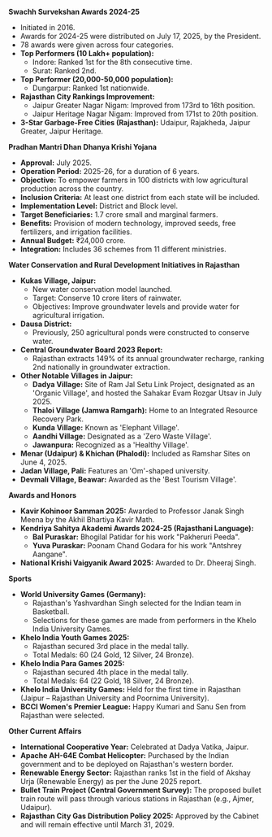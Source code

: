 **Swachh Survekshan Awards 2024-25**
*   Initiated in 2016.
*   Awards for 2024-25 were distributed on July 17, 2025, by the President.
*   78 awards were given across four categories.
*   **Top Performers (10 Lakh+ population):**
    *   Indore: Ranked 1st for the 8th consecutive time.
    *   Surat: Ranked 2nd.
*   **Top Performer (20,000-50,000 population):**
    *   Dungarpur: Ranked 1st nationwide.
*   **Rajasthan City Rankings Improvement:**
    *   Jaipur Greater Nagar Nigam: Improved from 173rd to 16th position.
    *   Jaipur Heritage Nagar Nigam: Improved from 171st to 20th position.
*   **3-Star Garbage-Free Cities (Rajasthan):** Udaipur, Rajakheda, Jaipur Greater, Jaipur Heritage.

**Pradhan Mantri Dhan Dhanya Krishi Yojana**
*   **Approval:** July 2025.
*   **Operation Period:** 2025-26, for a duration of 6 years.
*   **Objective:** To empower farmers in 100 districts with low agricultural production across the country.
*   **Inclusion Criteria:** At least one district from each state will be included.
*   **Implementation Level:** District and Block level.
*   **Target Beneficiaries:** 1.7 crore small and marginal farmers.
*   **Benefits:** Provision of modern technology, improved seeds, free fertilizers, and irrigation facilities.
*   **Annual Budget:** ₹24,000 crore.
*   **Integration:** Includes 36 schemes from 11 different ministries.

**Water Conservation and Rural Development Initiatives in Rajasthan**
*   **Kukas Village, Jaipur:**
    *   New water conservation model launched.
    *   Target: Conserve 10 crore liters of rainwater.
    *   Objectives: Improve groundwater levels and provide water for agricultural irrigation.
*   **Dausa District:**
    *   Previously, 250 agricultural ponds were constructed to conserve water.
*   **Central Groundwater Board 2023 Report:**
    *   Rajasthan extracts 149% of its annual groundwater recharge, ranking 2nd nationally in groundwater extraction.
*   **Other Notable Villages in Jaipur:**
    *   **Dadya Village:** Site of Ram Jal Setu Link Project, designated as an 'Organic Village', and hosted the Sahakar Evam Rozgar Utsav in July 2025.
    *   **Thaloi Village (Jamwa Ramgarh):** Home to an Integrated Resource Recovery Park.
    *   **Kunda Village:** Known as 'Elephant Village'.
    *   **Aandhi Village:** Designated as a 'Zero Waste Village'.
    *   **Jawanpura:** Recognized as a 'Healthy Village'.
*   **Menar (Udaipur) & Khichan (Phalodi):** Included as Ramshar Sites on June 4, 2025.
*   **Jadan Village, Pali:** Features an 'Om'-shaped university.
*   **Devmali Village, Beawar:** Awarded as the 'Best Tourism Village'.

**Awards and Honors**
*   **Kavir Kohinoor Samman 2025:** Awarded to Professor Janak Singh Meena by the Akhil Bhartiya Kavir Math.
*   **Kendriya Sahitya Akademi Awards 2024-25 (Rajasthani Language):**
    *   **Bal Puraskar:** Bhogilal Patidar for his work "Pakheruri Peeda".
    *   **Yuva Puraskar:** Poonam Chand Godara for his work "Antshrey Aangane".
*   **National Krishi Vaigyanik Award 2025:** Awarded to Dr. Dheeraj Singh.

**Sports**
*   **World University Games (Germany):**
    *   Rajasthan's Yashvardhan Singh selected for the Indian team in Basketball.
    *   Selections for these games are made from performers in the Khelo India University Games.
*   **Khelo India Youth Games 2025:**
    *   Rajasthan secured 3rd place in the medal tally.
    *   Total Medals: 60 (24 Gold, 12 Silver, 24 Bronze).
*   **Khelo India Para Games 2025:**
    *   Rajasthan secured 4th place in the medal tally.
    *   Total Medals: 64 (22 Gold, 18 Silver, 24 Bronze).
*   **Khelo India University Games:** Held for the first time in Rajasthan (Jaipur – Rajasthan University and Poornima University).
*   **BCCI Women's Premier League:** Happy Kumari and Sanu Sen from Rajasthan were selected.

**Other Current Affairs**
*   **International Cooperative Year:** Celebrated at Dadya Vatika, Jaipur.
*   **Apache AH-64E Combat Helicopter:** Purchased by the Indian government and to be deployed on Rajasthan's western border.
*   **Renewable Energy Sector:** Rajasthan ranks 1st in the field of Akshay Urja (Renewable Energy) as per the June 2025 report.
*   **Bullet Train Project (Central Government Survey):** The proposed bullet train route will pass through various stations in Rajasthan (e.g., Ajmer, Udaipur).
*   **Rajasthan City Gas Distribution Policy 2025:** Approved by the Cabinet and will remain effective until March 31, 2029.